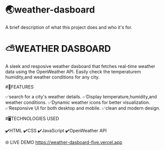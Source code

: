 # 🌏weather-dasboard

A brief description of what this project does and who it's for.

# ⛅️WEATHER DASBOARD
A sleek and resposive weather dasboard that fetches real-time weather data using the OpenWeather API. Easily check the temperaturem humidity,and weather conditions for any city.

#🌌FEATURES

✅️search for a city's weather details.
✅️Display temperature,humidity,and weather conditions.
✅️Dynamic weather icons for better visualization.
✅️Responsive UI for both desktop and mobile.
✅️clean and modern design.

#🖥TECHNOLOGIES USED

✔️HTML
✔️CSS
✔️JavaScript
✔️OpenWeather API

🌐 LIVE DEMO
  https://weather-dasboard-five.vercel.app 
